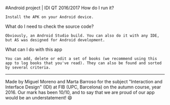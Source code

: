 #Android project | IDI QT 2016/2017
How do I run it?

	Install the APK on your Android device.

What do I need to check the source code?

	Obviously, an Android Studio build. You can also do it with any IDE, but AS was designed for Android development.

What can I do with this app
	
	You can add, delete or edit a set of books (we recommend using this app to log books that you've read). They can also be found and sorted by several criteria.
	
--------------------------------------------------------------------------

Made by Miguel Moreno and Marta Barroso for the subject "Interaction and Interface Design" (IDI) at FIB (UPC, Barcelona) on the autumn course, year 2016. Our mark has been 10/10, and to say that we are proud of our app would be an understatement! 😄
